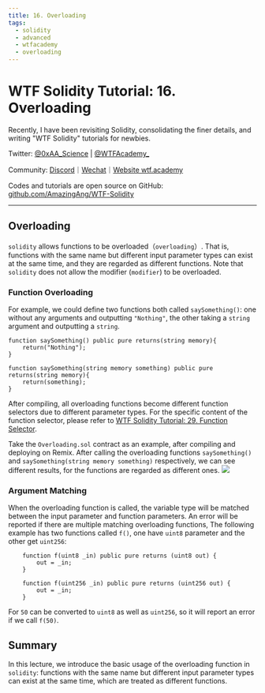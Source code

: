 ```yaml
---
title: 16. Overloading
tags:
  - solidity
  - advanced
  - wtfacademy
  - overloading
---
```

# WTF Solidity Tutorial: 16. Overloading

Recently, I have been revisiting Solidity, consolidating the finer details, and writing "WTF Solidity" tutorials for newbies.

Twitter: [@0xAA_Science](https://twitter.com/0xAA_Science) | [@WTFAcademy_](https://twitter.com/WTFAcademy_)

Community: [Discord](https://discord.gg/5akcruXrsk)｜[Wechat](https://docs.google.com/forms/d/e/1FAIpQLSe4KGT8Sh6sJ7hedQRuIYirOoZK_85miz3dw7vA1-YjodgJ-A/viewform?usp=sf_link)｜[Website wtf.academy](https://wtf.academy)

Codes and tutorials are open source on GitHub: [github.com/AmazingAng/WTF-Solidity](https://github.com/AmazingAng/WTF-Solidity)

-----

## Overloading
`solidity` allows functions to be overloaded（`overloading`）. That is, functions with the same name but different input parameter types 
can exist at the same time, and they are regarded as different functions.
Note that `solidity` does not allow the modifier (`modifier`) to be overloaded.

### Function Overloading
For example, we could define two functions both called `saySomething()`:
one without any arguments and outputting `"Nothing"`, the other taking a `string` argument and outputting a `string`.

```solidity
function saySomething() public pure returns(string memory){
    return("Nothing");
}

function saySomething(string memory something) public pure returns(string memory){
    return(something);
}
```

After compiling, all overloading functions become different function selectors due to different parameter types. 
For the specific content of the function selector, please refer to [WTF Solidity Tutorial: 29. Function Selector](https://github.com/AmazingAng/WTF-Solidity/tree/main/29_Selector).

Take the `Overloading.sol` contract as an example, after compiling and deploying on Remix.
After calling the overloading functions `saySomething()` and `saySomething(string memory something)` respectively, 
we can see different results, for the functions are regarded as different ones.
![](./img/16-1.jpeg)

### Argument Matching

When the overloading function is called, the variable type will be matched between the input parameter and function parameters.
An error will be reported if there are multiple matching overloading functions,
The following example has two functions called `f()`, one have `uint8` parameter and the other get `uint256`:

```solidity
    function f(uint8 _in) public pure returns (uint8 out) {
        out = _in;
    }

    function f(uint256 _in) public pure returns (uint256 out) {
        out = _in;
    }
```
For `50` can be converted to `uint8` as well as `uint256`, so it will report an error if we call `f(50)`.

## Summary

In this lecture, we introduce the basic usage of the overloading function in `solidity`: 
functions with the same name but different input parameter types can exist at the same time, 
which are treated as different functions.


